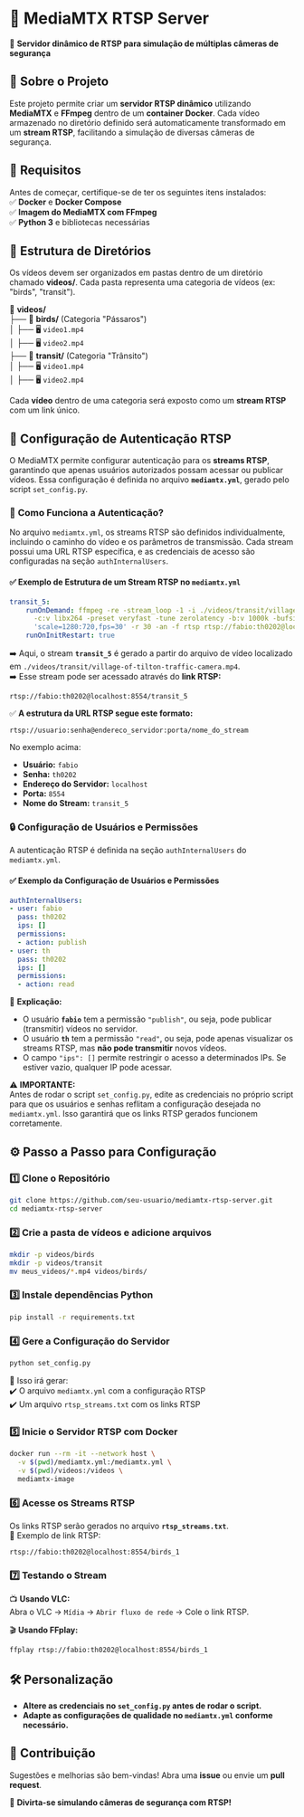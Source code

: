 # 📡 **MediaMTX RTSP Server**  
🎥 **Servidor dinâmico de RTSP para simulação de múltiplas câmeras de segurança**  

## 🚀 **Sobre o Projeto**  
Este projeto permite criar um **servidor RTSP dinâmico** utilizando **MediaMTX** e **FFmpeg** dentro de um **container Docker**. Cada vídeo armazenado no diretório definido será automaticamente transformado em um **stream RTSP**, facilitando a simulação de diversas câmeras de segurança.  

## 🔧 **Requisitos**  
Antes de começar, certifique-se de ter os seguintes itens instalados:  
✅ **Docker** e **Docker Compose**  
✅ **Imagem do MediaMTX com FFmpeg**  
✅ **Python 3** e bibliotecas necessárias  

## 📂 **Estrutura de Diretórios**  
Os vídeos devem ser organizados em pastas dentro de um diretório chamado **videos/**. Cada pasta representa uma categoria de vídeos (ex: "birds", "transit").  

📁 **videos/**  
 ├── 📁 **birds/** (Categoria "Pássaros")  
 │ ├── 🖥️ `video1.mp4`  
 │ ├── 🖥️ `video2.mp4`  
 ├── 📁 **transit/** (Categoria "Trânsito")  
 │ ├── 🖥️ `video1.mp4`  
 │ ├── 🖥️ `video2.mp4`  

Cada **vídeo** dentro de uma categoria será exposto como um **stream RTSP** com um link único.  


## 🔑 **Configuração de Autenticação RTSP**  

O MediaMTX permite configurar autenticação para os **streams RTSP**, garantindo que apenas usuários autorizados possam acessar ou publicar vídeos. Essa configuração é definida no arquivo **`mediamtx.yml`**, gerado pelo script `set_config.py`.  

### 📌 **Como Funciona a Autenticação?**  

No arquivo `mediamtx.yml`, os streams RTSP são definidos individualmente, incluindo o caminho do vídeo e os parâmetros de transmissão. Cada stream possui uma URL RTSP específica, e as credenciais de acesso são configuradas na seção `authInternalUsers`.  

#### ✅ **Exemplo de Estrutura de um Stream RTSP no `mediamtx.yml`**  
```yaml
transit_5:
    runOnDemand: ffmpeg -re -stream_loop -1 -i ./videos/transit/village-of-tilton-traffic-camera.mp4
      -c:v libx264 -preset veryfast -tune zerolatency -b:v 1000k -bufsize 500k -vf
      'scale=1280:720,fps=30' -r 30 -an -f rtsp rtsp://fabio:th0202@localhost:8554/transit_5
    runOnInitRestart: true
```
➡️ Aqui, o stream **`transit_5`** é gerado a partir do arquivo de vídeo localizado em `./videos/transit/village-of-tilton-traffic-camera.mp4`.  
➡️ Esse stream pode ser acessado através do **link RTSP:**  
```
rtsp://fabio:th0202@localhost:8554/transit_5
```
✅ **A estrutura da URL RTSP segue este formato:**  
```
rtsp://usuario:senha@endereco_servidor:porta/nome_do_stream
```
No exemplo acima:  
- **Usuário:** `fabio`  
- **Senha:** `th0202`  
- **Endereço do Servidor:** `localhost`  
- **Porta:** `8554`  
- **Nome do Stream:** `transit_5`  

### 🔒 **Configuração de Usuários e Permissões**  

A autenticação RTSP é definida na seção `authInternalUsers` do `mediamtx.yml`.  

#### ✅ **Exemplo da Configuração de Usuários e Permissões**  
```yaml
authInternalUsers:
- user: fabio
  pass: th0202
  ips: []
  permissions:
  - action: publish
- user: th
  pass: th0202
  ips: []
  permissions:
  - action: read
```
📌 **Explicação:**  
- O usuário **`fabio`** tem a permissão `"publish"`, ou seja, pode publicar (transmitir) vídeos no servidor.  
- O usuário **`th`** tem a permissão `"read"`, ou seja, pode apenas visualizar os streams RTSP, mas **não pode transmitir** novos vídeos.  
- O campo `"ips": []` permite restringir o acesso a determinados IPs. Se estiver vazio, qualquer IP pode acessar.  

⚠️ **IMPORTANTE:**  
Antes de rodar o script `set_config.py`, edite as credenciais no próprio script para que os usuários e senhas reflitam a configuração desejada no `mediamtx.yml`. Isso garantirá que os links RTSP gerados funcionem corretamente.  



## ⚙️ **Passo a Passo para Configuração**  

### 1️⃣ **Clone o Repositório**  
```bash
git clone https://github.com/seu-usuario/mediamtx-rtsp-server.git
cd mediamtx-rtsp-server
```

### 2️⃣ **Crie a pasta de vídeos e adicione arquivos**  
```bash
mkdir -p videos/birds
mkdir -p videos/transit
mv meus_videos/*.mp4 videos/birds/
```

### 3️⃣ **Instale dependências Python**  
```bash
pip install -r requirements.txt
```

### 4️⃣ **Gere a Configuração do Servidor**  
```bash
python set_config.py
```
🔹 Isso irá gerar:  
✔️ O arquivo `mediamtx.yml` com a configuração RTSP  
✔️ Um arquivo `rtsp_streams.txt` com os links RTSP  

### 5️⃣ **Inicie o Servidor RTSP com Docker**  
```bash
docker run --rm -it --network host \
  -v $(pwd)/mediamtx.yml:/mediamtx.yml \
  -v $(pwd)/videos:/videos \
  mediamtx-image
```

### 6️⃣ **Acesse os Streams RTSP**  
Os links RTSP serão gerados no arquivo **`rtsp_streams.txt`**.  
📡 Exemplo de link RTSP:  
```
rtsp://fabio:th0202@localhost:8554/birds_1
```

### 7️⃣ **Testando o Stream**  
📺 **Usando VLC:**  
Abra o VLC → `Mídia` → `Abrir fluxo de rede` → Cole o link RTSP.  

🎬 **Usando FFplay:**  
```bash
ffplay rtsp://fabio:th0202@localhost:8554/birds_1
```


## 🛠 **Personalização**  
- **Altere as credenciais no `set_config.py` antes de rodar o script.**  
- **Adapte as configurações de qualidade no `mediamtx.yml` conforme necessário.**  

## 📌 **Contribuição**  
Sugestões e melhorias são bem-vindas! Abra uma **issue** ou envie um **pull request**.  

🚀 **Divirta-se simulando câmeras de segurança com RTSP!**
